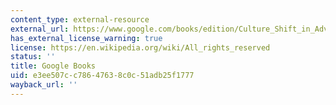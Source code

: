 ```yaml
---
content_type: external-resource
external_url: https://www.google.com/books/edition/Culture_Shift_in_Advanced_Industrial_Soc/ztYnOnSgs1EC?hl=en&gbpv=1
has_external_license_warning: true
license: https://en.wikipedia.org/wiki/All_rights_reserved
status: ''
title: Google Books
uid: e3ee507c-c786-4763-8c0c-51adb25f1777
wayback_url: ''
---
```

